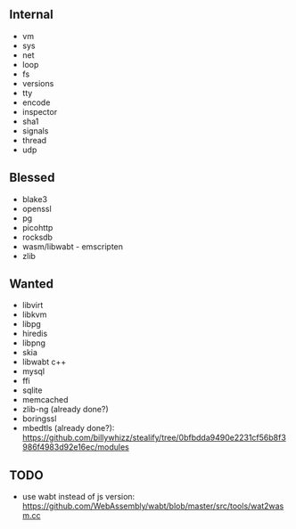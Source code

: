 ## Internal

- vm
- sys
- net
- loop
- fs
- versions
- tty
- encode
- inspector
- sha1
- signals
- thread
- udp

## Blessed

- blake3
- openssl
- pg
- picohttp
- rocksdb
- wasm/libwabt - emscripten
- zlib

## Wanted

- libvirt
- libkvm
- libpg
- hiredis
- libpng
- skia
- libwabt c++
- mysql
- ffi
- sqlite
- memcached
- zlib-ng (already done?)
- boringssl
- mbedtls (already done?): https://github.com/billywhizz/stealify/tree/0bfbdda9490e2231cf56b8f3986f4983d92e16ec/modules


## TODO
- use wabt instead of js version: https://github.com/WebAssembly/wabt/blob/master/src/tools/wat2wasm.cc